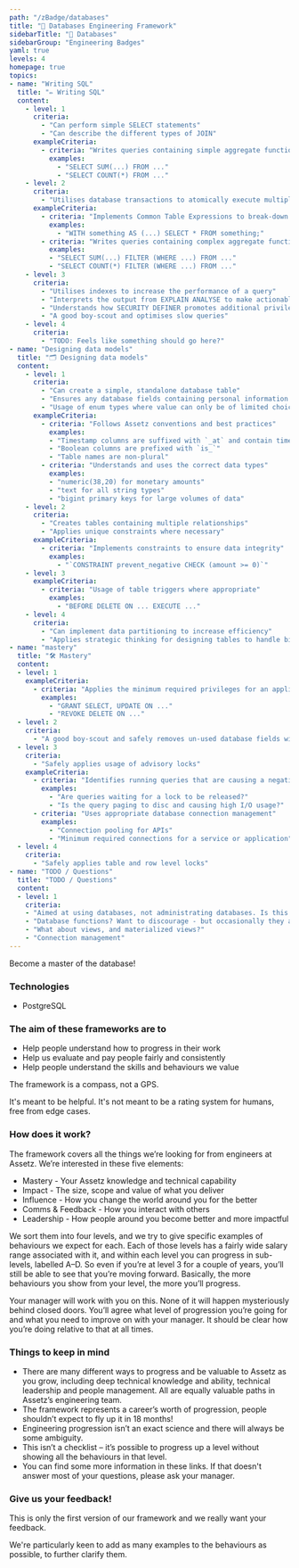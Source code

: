 ```yaml
---
path: "/zBadge/databases"
title: "💾 Databases Engineering Framework"
sidebarTitle: "💾 Databases"
sidebarGroup: "Engineering Badges"
yaml: true 
levels: 4 
homepage: true 
topics:
- name: "Writing SQL"
  title: "✏️ Writing SQL"
  content:
    - level: 1 
      criteria:
        - "Can perform simple SELECT statements"
        - "Can describe the different types of JOIN"
      exampleCriteria:
        - criteria: "Writes queries containing simple aggregate functions"
          examples:
            - "SELECT SUM(...) FROM ..."
            - "SELECT COUNT(*) FROM ..."
    - level: 2
      criteria:
        - "Utilises database transactions to atomically execute multiple statements"
      exampleCriteria:
        - criteria: "Implements Common Table Expressions to break-down complex queries"
          examples:
            - "WITH something AS (...) SELECT * FROM something;"
        - criteria: "Writes queries containing complex aggregate functions"
          examples:
          - "SELECT SUM(...) FILTER (WHERE ...) FROM ..."
          - "SELECT COUNT(*) FILTER (WHERE ...) FROM ..."
    - level: 3
      criteria:
        - "Utilises indexes to increase the performance of a query"
        - "Interprets the output from EXPLAIN ANALYSE to make actionable gains"
        - "Understands how SECURITY DEFINER promotes additional privileges where appropriate"
        - "A good boy-scout and optimises slow queries"
    - level: 4
      criteria:
        - "TODO: Feels like something should go here?"
- name: "Designing data models"
  title: "🗂️ Designing data models"
  content:
    - level: 1
      criteria:
        - "Can create a simple, standalone database table"
        - "Ensures any database fields containing personal information are registered with the InfoSec team"
        - "Usage of enum types where value can only be of limited choices"
      exampleCriteria:
        - criteria: "Follows Assetz conventions and best practices"
          examples:
          - "Timestamp columns are suffixed with `_at` and contain timezone"
          - "Boolean columns are prefixed with `is_`"
          - "Table names are non-plural"
        - criteria: "Understands and uses the correct data types"
          examples:
          - "numeric(38,20) for monetary amounts"
          - "text for all string types"
          - "bigint primary keys for large volumes of data"
    - level: 2
      criteria:
        - "Creates tables containing multiple relationships"
        - "Applies unique constraints where necessary"
      exampleCriteria:
        - criteria: "Implements constraints to ensure data integrity"
          examples:
            - "`CONSTRAINT prevent_negative CHECK (amount >= 0)`"
    - level: 3
      exampleCriteria:
        - criteria: "Usage of table triggers where appropriate"
          examples:
            - "BEFORE DELETE ON ... EXECUTE ..."
    - level: 4
      criteria:
        - "Can implement data partitioning to increase efficiency"
        - "Applies strategic thinking for designing tables to handle big data"
- name: "mastery"
  title: "🛠️ Mastery"
  content:
  - level: 1
    exampleCriteria:
      - criteria: "Applies the minimum required privileges for an application"
        examples:
          - "GRANT SELECT, UPDATE ON ..."
          - "REVOKE DELETE ON ..."
  - level: 2
    criteria:
      - "A good boy-scout and safely removes un-used database fields without a negative impact"
  - level: 3
    criteria:
      - "Safely applies usage of advisory locks"
    exampleCriteria:
      - criteria: "Identifies running queries that are causing a negative impact"
        examples:
          - "Are queries waiting for a lock to be released?"
          - "Is the query paging to disc and causing high I/O usage?"
      - criteria: "Uses appropriate database connection management"
        examples:
          - "Connection pooling for APIs"
          - "Minimum required connections for a service or application"
  - level: 4
    criteria:
      - "Safely applies table and row level locks"
- name: "TODO / Questions"
  title: "TODO / Questions"
  content:
  - level: 1
    criteria:
    - "Aimed at using databases, not administrating databases. Is this the right approach? Or could lvl 4 be for more admin'y things engineers still need to consider like table bloat"
    - "Database functions? Want to discourage - but occasionally they are acceptable?"
    - "What about views, and materialized views?"
    - "Connection management"
---
```


Become a master of the database!

### Technologies 

- PostgreSQL

### The aim of these frameworks are to

- Help people understand how to progress in their work
- Help us evaluate and pay people fairly and consistently
- Help people understand the skills and behaviours we value

The framework is a compass, not a GPS.

It's meant to be helpful. It's not meant to be a rating system for humans, free from edge cases.

### How does it work?

The framework covers all the things we’re looking for from engineers at Assetz. We’re interested in these five elements:

- Mastery - Your Assetz knowledge and technical capability
- Impact - The size, scope and value of what you deliver
- Influence - How you change the world around you for the better
- Comms & Feedback - How you interact with others
- Leadership - How people around you become better and more impactful

We sort them into four levels, and we try to give specific examples of behaviours we expect for each. Each of those levels has a fairly wide salary range associated with it, and within each level you can progress in sub-levels, labelled A–D. So even if you’re at level 3 for a couple of years, you’ll still be able to see that you’re moving forward. Basically, the more behaviours you show from your level, the more you’ll progress.

Your manager will work with you on this. None of it will happen mysteriously behind closed doors. You’ll agree what level of progression you’re going for and what you need to improve on with your manager. It should be clear how you’re doing relative to that at all times.

### Things to keep in mind

- There are many different ways to progress and be valuable to Assetz as you grow, including deep technical knowledge and ability, technical leadership and people management. All are equally valuable paths in Assetz’s engineering team.
- The framework represents a career’s worth of progression, people shouldn’t expect to fly up it in 18 months!
- Engineering progression isn’t an exact science and there will always be some ambiguity.
- This isn’t a checklist – it’s possible to progress up a level without showing all the behaviours in that level.
- You can find some more information in these links. If that doesn't answer most of your questions, please ask your manager.

### Give us your feedback!

This is only the first version of our framework and we really want your feedback.

We're particularly keen to add as many examples to the behaviours as possible, to further clarify them.

